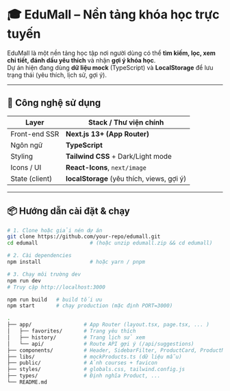 # 🎓 EduMall – Nền tảng khóa học trực tuyến

EduMall là một nền tảng học tập nơi người dùng có thể **tìm kiếm, lọc, xem chi tiết, đánh dấu yêu thích** và nhận **gợi ý khóa học**.  
Dự án hiện đang dùng **dữ liệu mock** (TypeScript) và **LocalStorage** để lưu trạng thái (yêu thích, lịch sử, gợi ý).

---

## 🧱 Công nghệ sử dụng

| Layer          | Stack / Thư viện chính |
| -------------- | ---------------------- |
| Front-end SSR  | **Next.js 13+ (App Router)** |
| Ngôn ngữ       | **TypeScript** |
| Styling        | **Tailwind CSS** + Dark/Light mode |
| Icons / UI     | **React-Icons**, `next/image` |
| State (client) | **localStorage** (yêu thích, views, gợi ý) |

---

## 📦 Hướng dẫn cài đặt & chạy

```bash
# 1. Clone hoặc giải nén dự án
git clone https://github.com/your-repo/edumall.git
cd edumall                 # (hoặc unzip edumall.zip && cd edumall)

# 2. Cài dependencies
npm install                # hoặc yarn / pnpm

# 3. Chạy môi trường dev
npm run dev
# Truy cập http://localhost:3000

npm run build   # build tối ưu
npm start       # chạy production (mặc định PORT=3000)

.
├── app/                 # App Router (layout.tsx, page.tsx, ... )
│   ├── favorites/       # Trang yêu thích
│   ├── history/         # Trang lịch sử xem
│   └── api/             # Route API gợi ý (/api/suggestions)
├── components/          # Header, SidebarFilter, ProductCard, ProductModal, Toast, ...
├── libs/                # mockProducts.ts (dữ liệu mẫu)
├── public/              # Ảnh courses + favicon
├── styles/              # globals.css, tailwind.config.js
├── types/               # Định nghĩa Product, ...
└── README.md

